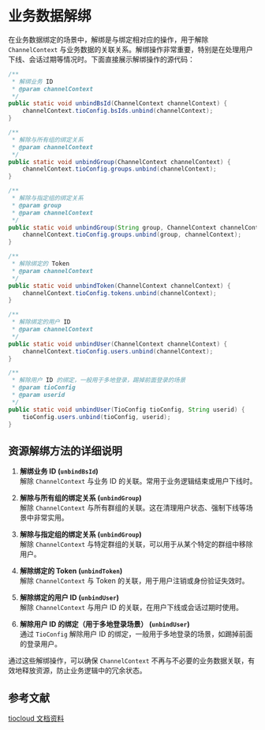 # 业务数据解绑

在业务数据绑定的场景中，解绑是与绑定相对应的操作，用于解除 `ChannelContext` 与业务数据的关联关系。解绑操作非常重要，特别是在处理用户下线、会话过期等情况时。下面直接展示解绑操作的源代码：

```java
/**
 * 解绑业务 ID
 * @param channelContext
 */
public static void unbindBsId(ChannelContext channelContext) {
    channelContext.tioConfig.bsIds.unbind(channelContext);
}

/**
 * 解除与所有组的绑定关系
 * @param channelContext
 */
public static void unbindGroup(ChannelContext channelContext) {
    channelContext.tioConfig.groups.unbind(channelContext);
}

/**
 * 解除与指定组的绑定关系
 * @param group
 * @param channelContext
 */
public static void unbindGroup(String group, ChannelContext channelContext) {
    channelContext.tioConfig.groups.unbind(group, channelContext);
}

/**
 * 解除绑定的 Token
 * @param channelContext
 */
public static void unbindToken(ChannelContext channelContext) {
    channelContext.tioConfig.tokens.unbind(channelContext);
}

/**
 * 解除绑定的用户 ID
 * @param channelContext
 */
public static void unbindUser(ChannelContext channelContext) {
    channelContext.tioConfig.users.unbind(channelContext);
}

/**
 * 解除用户 ID 的绑定，一般用于多地登录，踢掉前面登录的场景
 * @param tioConfig
 * @param userid
 */
public static void unbindUser(TioConfig tioConfig, String userid) {
    tioConfig.users.unbind(tioConfig, userid);
}
```

## 资源解绑方法的详细说明

1. **解绑业务 ID (`unbindBsId`)**  
   解除 `ChannelContext` 与业务 ID 的关联。常用于业务逻辑结束或用户下线时。

2. **解除与所有组的绑定关系 (`unbindGroup`)**  
   解除 `ChannelContext` 与所有群组的关联。这在清理用户状态、强制下线等场景中非常实用。

3. **解除与指定组的绑定关系 (`unbindGroup`)**  
   解除 `ChannelContext` 与特定群组的关联，可以用于从某个特定的群组中移除用户。

4. **解除绑定的 Token (`unbindToken`)**  
   解除 `ChannelContext` 与 Token 的关联，用于用户注销或身份验证失效时。

5. **解除绑定的用户 ID (`unbindUser`)**  
   解除 `ChannelContext` 与用户 ID 的关联，在用户下线或会话过期时使用。

6. **解除用户 ID 的绑定（用于多地登录场景） (`unbindUser`)**  
   通过 `TioConfig` 解除用户 ID 的绑定，一般用于多地登录的场景，如踢掉前面的登录用户。

通过这些解绑操作，可以确保 `ChannelContext` 不再与不必要的业务数据关联，有效地释放资源，防止业务逻辑中的冗余状态。

## 参考文献

[tiocloud 文档资料](https://www.tiocloud.com/doc/tio/?pageNumber=1)
